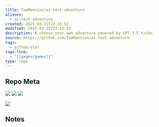 ```yaml
---
title: TomMannion/ai-text-adventure
aliases:
  - ai-text-adventure
created: 2025-03-31T22:15:52
modified: 2025-03-31T22:15:52
description: A choose your own adventure powered by GPT 3.5 turbo.
source: https://github.com/TomMannion/ai-text-adventure
tags:
  - github/star
tags-link:
  - "[[pages/games]]"
type: repo
---
```

## Repo Meta

![](https://img.shields.io/github/stars/TomMannion/ai-text-adventure?style=for-the-badge&label=stars) ![](https://img.shields.io/github/repo-size/TomMannion/ai-text-adventure?style=for-the-badge&label=size) ![](https://img.shields.io/github/created-at/TomMannion/ai-text-adventure?style=for-the-badge&label=since)

[![](https://github-readme-stats.vercel.app/api/pin/?username=TomMannion&repo=ai-text-adventure&bg_color=00000000)](https://github.com/TomMannion/ai-text-adventure)

## Notes

